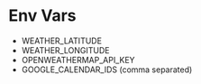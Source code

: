 # Env Vars
- WEATHER_LATITUDE
- WEATHER_LONGITUDE
- OPENWEATHERMAP_API_KEY
- GOOGLE_CALENDAR_IDS (comma separated)